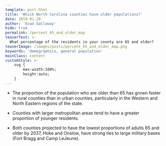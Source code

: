 ```yaml
---
template: post.html
title: 'Which North Carolina counties have older populations?'
date: 2019-01-28
author: 'Evan Galloway'
hide: true
permalink: /percent_65_and_older_map
teaserText: >-
  What percentage of the residents in your county are 65 and older?
teaserImage: /images/posts/percent_65_and_older_map.png
keywords: 'demographics, general population'
mainClass: content
customStyle: >- 
    svg {
        max-width:100%;
        height:auto;
    }
---
```

* The proportion of the population who are older than 65 has grown faster in rural counties than in urban counties, particularly in the Western and North Eastern regions of the state.

* Counties with larger metropolitan areas tend to have a greater proportion of younger residents.

* Both counties projected to have the lowest proportions of adults 65 and older by 2037, Hoke and Onslow, have strong ties to large military bases (Fort Bragg and Camp LeJeune). 

<div id='map'></div>
<div id='viewof-year'></div>

<script type="module">
  // Load the Observable runtime and inspector.
  import {Runtime, Inspector} from "https://unpkg.com/@observablehq/notebook-runtime?module";

  import notebook from "https://api.observablehq.com/@gallowayevan/percent-65-and-older-north-carolina.js";


  const renders = {
    "viewof year": "#viewof-year",
    "map": "#map",
  };

  for (let i in renders)
    renders[i] = document.querySelector(renders[i]);

  Runtime.load(notebook, (variable) => {
    if (renders[variable.name]){
      return new Inspector(renders[variable.name]);
    } else {return true;}
  });

</script>
